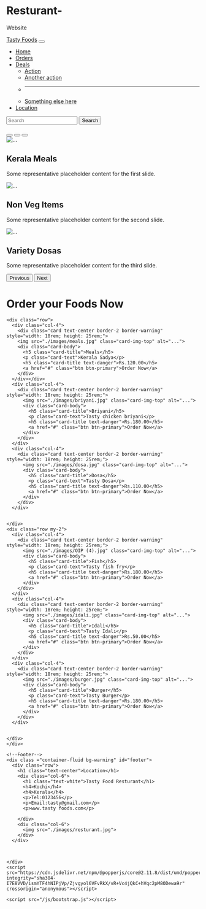 # Resturant-
Website
<!DOCTYPE html>
<html lang="en">
<head>
    <meta charset="UTF-8">
    <meta name="viewport" content="width=device-width, initial-scale=1.0">
    <title>Tasty Foods</title>
    <link rel="icon" type="images/x-icon" href="./images/tasty.jpg" />
    <link rel="stylesheet" href="css/bootstrap.css">
    <link rel="stylesheet" href="style1.css">
    <link rel="stylesheet" href="https://cdn.jsdelivr.net/npm/bootstrap-icons@1.11.1/font/bootstrap-icons.css">

</head>
<body>
    <!--Navbar-->
    <nav class="navbar navbar-expand-lg navbar-light bg-warning fixed-top">
      <div class="container-fluid">
        <a class="navbar-brand text-white fw-bold" href="#">Tasty Foods</a>
        <button class="navbar-toggler" type="button" data-bs-toggle="collapse" data-bs-target="#navbarSupportedContent" aria-controls="navbarSupportedContent" aria-expanded="false" aria-label="Toggle navigation">
          <span class="navbar-toggler-icon"></span>
        </button>
        <div class="collapse navbar-collapse" id="navbarSupportedContent">
          <ul class="navbar-nav me-auto mb-2 mb-lg-0">
            <li class="nav-item">
              <a class="nav-link active" aria-current="page" href="#carouselExampleCaptions">Home</a>
            </li>
            <li class="nav-item">
              <a class="nav-link" href="#order">Orders</a>
            </li>
            <li class="nav-item dropdown">
              <a class="nav-link dropdown-toggle" href="#" role="button" data-bs-toggle="dropdown" aria-expanded="false">
                Deals
              </a>
              <ul class="dropdown-menu">
                <li><a class="dropdown-item" href="#">Action</a></li>
                <li><a class="dropdown-item" href="#">Another action</a></li>
                <li><hr class="dropdown-divider"></li>
                <li><a class="dropdown-item" href="#">Something else here</a></li>
              </ul>
            </li>
            <li class="nav-item">
              <a class="nav-link" href="#footer" aria-disabled="true">Location</a>
            </li>
          </ul>
          <form class="d-flex" role="search">
            <input class="form-control me-2" type="search" placeholder="Search" aria-label="Search">
            <button class="btn btn-success" type="submit">Search</button>
          </form>
        </div>
      </div>
    </nav>
    <!--Carousal-->
    <div id="carouselExampleCaptions" class="carousel slide">
      <div class="carousel-indicators">
        <button type="button" data-bs-target="#carouselExampleCaptions" data-bs-slide-to="0" class="active" aria-current="true" aria-label="Slide 1"></button>
        <button type="button" data-bs-target="#carouselExampleCaptions" data-bs-slide-to="1" aria-label="Slide 2"></button>
        <button type="button" data-bs-target="#carouselExampleCaptions" data-bs-slide-to="2" aria-label="Slide 3"></button>
      </div>
      <div class="carousel-inner">
        <div class="carousel-item active">
          <img src="./images/download.jpg" class="slide d-block w-100" alt="...">
          <div class="carousel-caption d-none d-md-block">
            <h2 class="text-dark">Kerala Meals</h2>
            <p class="text-dark">Some representative placeholder content for the first slide.</p>
          </div>
        </div>
        <div class="carousel-item">
          <img src="./images/OIP (5).jpg" class="slide d-block w-100" alt="...">
          <div class="carousel-caption d-none d-md-block">
            <h2 class="text-dark">Non Veg Items</h2>
            <p class="text-dark">Some representative placeholder content for the second slide.</p>
          </div>
        </div>
        <div class="carousel-item">
          <img src="./images/OIP.jpg" class="slide d-block w-100" alt="...">
          <div class="carousel-caption d-none d-md-block">
            <h2 class="text-dark">Variety Dosas</h2>
            <p class="text-dark">Some representative placeholder content for the third slide.</p>
          </div>
        </div>
      </div>
      <button class="carousel-control-prev" type="button" data-bs-target="#carouselExampleCaptions" data-bs-slide="prev">
        <span class="carousel-control-prev-icon" aria-hidden="true"></span>
        <span class="visually-hidden">Previous</span>
      </button>
      <button class="carousel-control-next" type="button" data-bs-target="#carouselExampleCaptions" data-bs-slide="next">
        <span class="carousel-control-next-icon" aria-hidden="true"></span>
        <span class="visually-hidden">Next</span>
      </button>
    </div>
    <!--Order Section-->
    <div class="container" id="order">
      <h1 class="text-center">Order your Foods Now</h1>

    <div class="row">
      <div class="col-4">
        <div class="card text-center border-2 border-warning" style="width: 18rem; height: 25rem;">
        <img src="./images/meals.jpg" class="card-img-top" alt="...">
        <div class="card-body">
          <h5 class="card-title">Meals</h5>
          <p class="card-text">Kerala Sadya</p>
          <h5 class="card-title text-danger">Rs.120.00</h5>
          <a href="#" class="btn btn-primary">Order Now</a>
        </div>
      </div></div>
      <div class="col-4">
        <div class="card text-center border-2 border-warning" style="width: 18rem; height: 25rem;">
          <img src="./images/briyani.jpg" class="card-img-top" alt="...">
          <div class="card-body">
            <h5 class="card-title">Briyani</h5>
            <p class="card-text">Tasty chicken briyani</p>
            <h5 class="card-title text-danger">Rs.180.00</h5>
            <a href="#" class="btn btn-primary">Order Now</a>
          </div>
        </div>
      </div>
      <div class="col-4">
        <div class="card text-center border-2 border-warning" style="width: 18rem; height: 25rem;">
          <img src="./images/dosa.jpg" class="card-img-top" alt="...">
          <div class="card-body">
            <h5 class="card-title">Dosa</h5>
            <p class="card-text">Tasty Dosa</p>
            <h5 class="card-title text-danger">Rs.110.00</h5>
            <a href="#" class="btn btn-primary">Order Now</a>
          </div>
        </div>
      </div>


    </div>
    <div class="row my-2">
      <div class="col-4">
        <div class="card text-center border-2 border-warning" style="width: 18rem; height: 25rem;">
          <img src="./images/OIP (4).jpg" class="card-img-top" alt="...">
          <div class="card-body">
            <h5 class="card-title">Fish</h5>
            <p class="card-text">Tasty fish fry</p>
            <h5 class="card-title text-danger">Rs.180.00</h5>
            <a href="#" class="btn btn-primary">Order Now</a>
          </div>
        </div>
      </div>
      <div class="col-4">
        <div class="card text-center border-2 border-warning" style="width: 18rem; height: 25rem;">
          <img src="./images/idali.jpg" class="card-img-top" alt="...">
          <div class="card-body">
            <h5 class="card-title">Idali</h5>
            <p class="card-text">Tasty Idali</p>
            <h5 class="card-title text-danger">Rs.50.00</h5>
            <a href="#" class="btn btn-primary">Order Now</a>
          </div>
        </div>
      </div>
      <div class="col-4">
        <div class="card text-center border-2 border-warning" style="width: 18rem; height: 25rem;">
          <img src="./images/burger.jpg" class="card-img-top" alt="...">
          <div class="card-body">
            <h5 class="card-title">Burger</h5>
            <p class="card-text">Tasty Burger</p>
            <h5 class="card-title text-danger">Rs.180.00</h5>
            <a href="#" class="btn btn-primary">Order Now</a>
          </div>
        </div>
      </div>


    </div>
    </div>
    
    <!--Footer-->
    <div class ="container-fluid bg-warning" id="footer">
      <div class="row">
        <h1 class="text-center">Location</h1>
        <div class="col-6">
          <h1 class="text-white">Tasty Food Resturant</h1>
          <h4>Kochi</h4>
          <h4>Kerala</h4>
          <p>Tel:0123456</p>
          <p>Email:tasty@gmail.com</p>
          <p>www.tasty foods.com</p>
        
        </div>
        <div class="col-6">
          <img src="./images/resturant.jpg">
        </div>
      </div>



    </div>
    <script src="https://cdn.jsdelivr.net/npm/@popperjs/core@2.11.8/dist/umd/popper.min.js" integrity="sha384-I7E8VVD/ismYTF4hNIPjVp/Zjvgyol6VFvRkX/vR+Vc4jQkC+hVqc2pM8ODewa9r" crossorigin="anonymous"></script>

    <script src="/js/bootstrap.js"></script>
</body>
</html>
